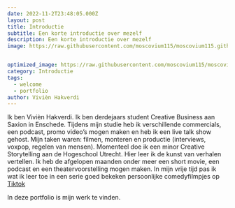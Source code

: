 ```yaml
---
date: 2022-11-2T23:48:05.000Z
layout: post
title: Introductie
subtitle: Een korte introductie over mezelf
description: Een korte introductie over mezelf
image: https://raw.githubusercontent.com/moscovium115/moscovium115.github.io/master/assets/img/IMG_7490.jpg


optimized_image: https://raw.githubusercontent.com/moscovium115/moscovium115.github.io/master/assets/img/IMG_7490.jpg
category: Introductie
tags:
  - welcome
  - portfolio
author: Vivièn Hakverdi
---
```

Ik ben Vivièn Hakverdi. Ik ben derdejaars student Creative Business aan Saxion in Enschede. Tijdens mijn studie heb ik verschillende commercials, een podcast, promo video’s mogen maken en heb ik een live talk show gehost. Mijn taken waren: filmen, monteren en productie (interviews, voxpop, regelen van mensen). Momenteel doe ik een minor Creative Storytelling aan de Hogeschool Utrecht. Hier leer ik de kunst van verhalen vertellen. Ik heb de afgelopen maanden onder meer een short movie, een podcast en een theatervoorstelling mogen maken. In mijn vrije tijd pas ik wat ik leer toe in een serie goed bekeken persoonlijke comedyfilmpjes op [Tiktok](https://www.tiktok.com/@violet.verdii?_t=8Xs2XpNfr0f&_r=1)

In deze portfolio is mijn werk te vinden.
